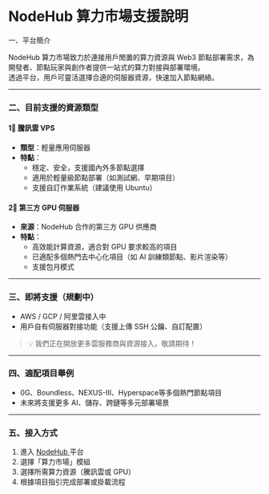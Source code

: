 # NodeHub 算力市場支援說明

一、平台簡介

NodeHub 算力市場致力於連接用戶閒置的算力資源與 Web3 節點部署需求，為開發者、節點玩家與創作者提供一站式的算力對接與部署環境。\
透過平台，用戶可靈活選擇合適的伺服器資源，快速加入節點網絡。

***

### 二、目前支援的資源類型

#### 1⃣ 騰訊雲 VPS

* **類型**：輕量應用伺服器
* **特點**：
  * 穩定、安全，支援國內外多節點選擇
  * 適用於輕量級節點部署（如測試網、早期項目）
  * 支援自訂作業系統（建議使用 Ubuntu）

#### 2⃣ 第三方 GPU 伺服器

* **來源**：NodeHub 合作的第三方 GPU 供應商
* **特點**：
  * 高效能計算資源，適合對 GPU 要求較高的項目
  * 已適配多個熱門去中心化項目（如 AI 訓練類節點、影片渲染等）
  * 支援包月模式

***

### 三、即將支援（規劃中）

* AWS / GCP / 阿里雲接入中
* 用戶自有伺服器對接功能（支援上傳 SSH 公鑰、自訂配置）

> 💡 我們正在開放更多雲服務商與資源接入，敬請期待！

***

### 四、適配項目舉例

* 0G、Boundless、NEXUS-III、Hyperspace等多個熱門節點項目
* 未來將支援更多 AI、儲存、跨鏈等多元部署場景

***

### 五、接入方式

1. 進入 [NodeHub ](https://hub.node-x.xyz)平台
2. 選擇「算力市場」模組
3. 選擇所需算力資源（騰訊雲或 GPU）
4. 根據項目指引完成部署或掛載流程
